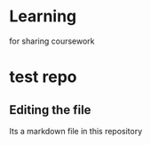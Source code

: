 # Learning
for sharing coursework

# test repo
## Editing the file

Its a markdown file in this repository
